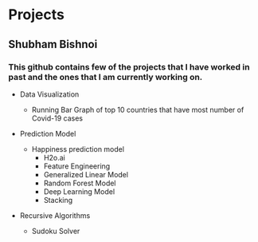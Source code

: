 # Projects
## Shubham Bishnoi

### This github contains few of the projects that I have worked in past and the ones that I am currently working on.

- Data Visualization
    - Running Bar Graph of top 10 countries that have most number of Covid-19 cases

- Prediction Model
    - Happiness prediction model
        - H2o.ai
        - Feature Engineering
        - Generalized Linear Model
        - Random Forest Model
        - Deep Learning Model
        - Stacking

- Recursive Algorithms
    - Sudoku Solver



